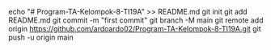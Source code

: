 echo "# Program-TA-Kelompok-8-TI19A" >> README.md
git init
git add README.md
git commit -m "first commit"
git branch -M main
git remote add origin https://github.com/ardoardo02/Program-TA-Kelompok-8-TI19A.git
git push -u origin main
                
